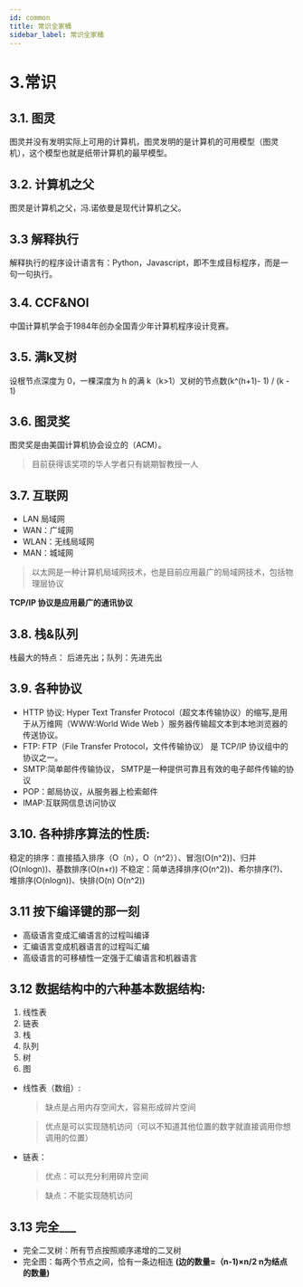 ```yaml
---
id: common
title: 常识全家桶
sidebar_label: 常识全家桶
---
```

# 3.常识
## 3.1. 图灵
图灵并没有发明实际上可用的计算机，图灵发明的是计算机的可用模型（图灵机），这个模型也就是纸带计算机的最早模型。
## 3.2. 计算机之父
图灵是计算机之父，冯.诺依曼是现代计算机之父。
## 3.3 解释执行
解释执行的程序设计语言有：Python，Javascript，即不生成目标程序，而是一句一句执行。
## 3.4. CCF&NOI
中国计算机学会于1984年创办全国青少年计算机程序设计竞赛。
## 3.5. 满k叉树
设根节点深度为 0，一棵深度为 h 的满 k（k>1）叉树的节点数(k^(h+1)- 1) / (k - 1) 
## 3.6. 图灵奖
图灵奖是由美国计算机协会设立的（ACM）。
> 目前获得该奖项的华人学者只有姚期智教授一人
## 3.7. 互联网
- LAN 局域网  
- WAN：广域网  
- WLAN：无线局域网  
- MAN：城域网  
> 以太网是一种计算机局域网技术，也是目前应用最广的局域网技术，包括物理层协议

**TCP/IP 协议是应用最广的通讯协议**

## 3.8. 栈&队列 
栈最大的特点： 后进先出；队列：先进先出
## 3.9. 各种协议
- HTTP 协议: Hyper Text Transfer Protocol（超文本传输协议）的缩写,是用于从万维网（WWW:World Wide Web ）服务器传输超文本到本地浏览器的传送协议。
- FTP: FTP（File Transfer Protocol，文件传输协议） 是 TCP/IP 协议组中的协议之一。
- SMTP:简单邮件传输协议， SMTP是一种提供可靠且有效的电子邮件传输的协议
- POP：邮局协议，从服务器上检索邮件
- IMAP:互联网信息访问协议

## 3.10. 各种排序算法的性质:
稳定的排序：直接插入排序（O（n），O（n^2））、冒泡(O(n^2))、归并(O(nlogn))、基数排序(O(n+r))
不稳定：简单选择排序(O(n^2))、希尔排序(?)、堆排序(O(nlogn))、快排(O(n) O(n^2))

## 3.11 按下编译键的那一刻
- 高级语言变成汇编语言的过程叫编译
- 汇编语言变成机器语言的过程叫汇编
- 高级语言的可移植性一定强于汇编语言和机器语言


## 3.12 数据结构中的六种基本数据结构:
1. 线性表 
2. 链表 
3. 栈 
4. 队列 
5. 树
6. 图
- 线性表（数组）:
  > 缺点是占用内存空间大，容易形成碎片空间
  
  > 优点是可以实现随机访问（可以不知道其他位置的数字就直接调用你想调用的位置）

- 链表：
  > 优点：可以充分利用碎片空间
  
  > 缺点：不能实现随机访问

## 3.13 完全___
- 完全二叉树：所有节点按照顺序递增的二叉树
- 完全图：每两个节点之间，恰有一条边相连 **(边的数量=（n-1)×n/2  n为结点的数量)**

